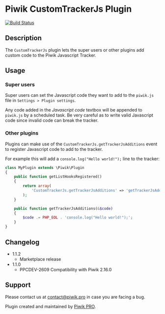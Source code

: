 # Piwik CustomTrackerJs Plugin

[![Build Status](https://travis-ci.org/PiwikPRO/plugin-CustomTrackerJs.svg?branch=master)](https://travis-ci.org/PiwikPRO/plugin-CustomTrackerJs)

## Description

The `CustomTrackerJs` plugin lets the super users or other plugins add custom code to the Piwik Javascript Tracker.

## Usage

### Super users

Super users can set the Javascript code they want to add to the `piwik.js` file in `Settings > Plugin settings`.

Any code added in the *Javascript code* textbox will be appended to `piwik.js` by a scheduled task. Be very careful
as to write valid Javascript code since invalid code can break the tracker.

### Other plugins

Plugins can make use of the `CustomTrackerJs.getTrackerJsAdditions` event to register Javascript code to add to
the tracker.

For example this will add a `console.log("Hello world!");` line to the tracker:

```php
class MyPlugin extends \Piwik\Plugin
{
    public function getListHooksRegistered()
    {
        return array(
            'CustomTrackerJs.getTrackerJsAdditions' => 'getTrackerJsAdditions',
        );
    }

    public function getTrackerJsAdditions(&$code)
    {
        $code .= PHP_EOL . 'console.log("Hello world!");';
    }
}
```

## Changelog

* 1.1.2
    - Marketplace release
* 1.1.0
    - PPCDEV-2609 Compatibility with Piwik 2.16.0

## Support

Please contact us at contact@piwik.pro in case you are facing a bug.


Plugin created and maintained by [Piwik PRO](http://piwik.pro/).
